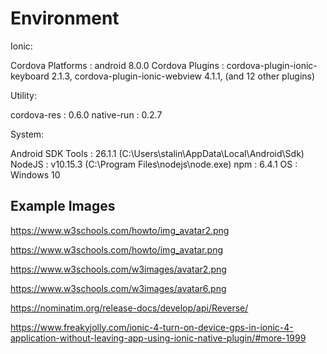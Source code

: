 # Environment

Ionic:

   Cordova Platforms : android 8.0.0
   Cordova Plugins   : cordova-plugin-ionic-keyboard 2.1.3, cordova-plugin-ionic-webview 4.1.1, (and 12 other plugins)

Utility:

   cordova-res : 0.6.0
   native-run  : 0.2.7

System:

   Android SDK Tools : 26.1.1 (C:\Users\stalin\AppData\Local\Android\Sdk)
   NodeJS            : v10.15.3 (C:\Program Files\nodejs\node.exe)
   npm               : 6.4.1
   OS                : Windows 10

## Example Images
https://www.w3schools.com/howto/img_avatar2.png

https://www.w3schools.com/howto/img_avatar.png

https://www.w3schools.com/w3images/avatar2.png

https://www.w3schools.com/w3images/avatar6.png

https://nominatim.org/release-docs/develop/api/Reverse/

https://www.freakyjolly.com/ionic-4-turn-on-device-gps-in-ionic-4-application-without-leaving-app-using-ionic-native-plugin/#more-1999


